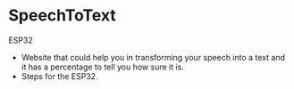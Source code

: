 # SpeechToText
ESP32
- Website that could help you in transforming your speech into a text and it has a percentage to tell you how sure it is.
- Steps for the ESP32.
